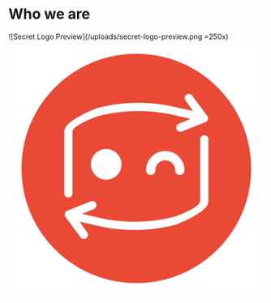 <!-- TITLE: secRet -->
<!-- SUBTITLE: Reverse Engineering community -->
# Who we are
![Secret Logo Preview](/uploads/secret-logo-preview.png =250x)
![Secret Logo Preview](/uploads/secret-logo-preview.png "Secret Logo Preview")